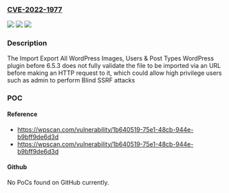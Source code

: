 ### [CVE-2022-1977](https://cve.mitre.org/cgi-bin/cvename.cgi?name=CVE-2022-1977)
![](https://img.shields.io/static/v1?label=Product&message=Import%20Export%20All%20WordPress%20Images%2C%20Users%20%26%20Post%20Types&color=blue)
![](https://img.shields.io/static/v1?label=Version&message=6.5.3%3C%206.5.3%20&color=brighgreen)
![](https://img.shields.io/static/v1?label=Vulnerability&message=CWE-918%20Server-Side%20Request%20Forgery%20(SSRF)&color=brighgreen)

### Description

The Import Export All WordPress Images, Users & Post Types WordPress plugin before 6.5.3 does not fully validate the file to be imported via an URL before making an HTTP request to it, which could allow high privilege users such as admin to perform Blind SSRF attacks

### POC

#### Reference
- https://wpscan.com/vulnerability/1b640519-75e1-48cb-944e-b9bff9de6d3d
- https://wpscan.com/vulnerability/1b640519-75e1-48cb-944e-b9bff9de6d3d

#### Github
No PoCs found on GitHub currently.

